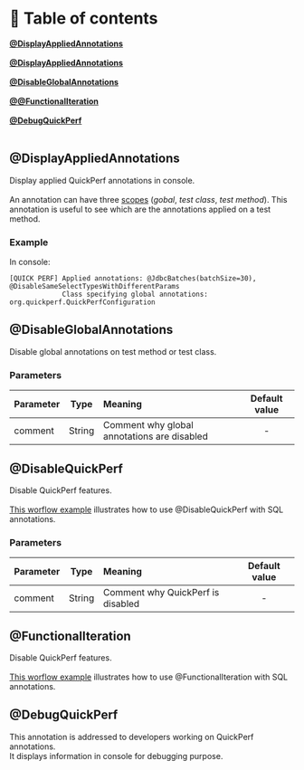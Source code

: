 # 🚩 Table of contents
[**@DisplayAppliedAnnotations**](#@DisplayAppliedAnnotations) <br><br>
[**@DisplayAppliedAnnotations**](#@DisplayAppliedAnnotations) <br><br>
[**@DisableGlobalAnnotations**](#@DisableGlobalAnnotations) <br><br>
[**@@FunctionalIteration**](#@FunctionalIteration) <br><br>
[**@DebugQuickPerf**](#@DebugQuickPerf) <br><br>

## @DisplayAppliedAnnotations
Display applied QuickPerf annotations in console.<br><br>
An annotation can have three [scopes](https://github.com/quick-perf/doc/wiki/QuickPerf#Use-QuickPerf-annotations) (*gobal*, *test class*, *test method*). This annotation is useful to see which are the annotations applied on a test method.

### Example
In console:
```
[QUICK PERF] Applied annotations: @JdbcBatches(batchSize=30), @DisableSameSelectTypesWithDifferentParams
             Class specifying global annotations: org.quickperf.QuickPerfConfiguration
```

## @DisableGlobalAnnotations
Disable global annotations on test method or test class.

### Parameters 
|Parameter|Type    | Meaning                                   | Default value  |
| --------|:------:|:----------------------------------------  |:--------------:|
| comment | String |Comment why global annotations are disabled|      -         |


## @DisableQuickPerf
Disable QuickPerf features.<br><br>
[This worflow example](SQL-annotations#Worflow-with-SQL-annotations) illustrates how to use  @DisableQuickPerf with SQL annotations.

### Parameters 
|Parameter|Type    | Meaning                         | Default value  |
| --------|:------:|:--------------------------------|:--------------:|
| comment | String |Comment why QuickPerf is disabled|      -         |

## @FunctionalIteration
Disable QuickPerf features.<br><br>
[This worflow example](SQL-annotations#Worflow-with-SQL-annotations) illustrates how to use @FunctionalIteration with SQL annotations.

## @DebugQuickPerf
This annotation is addressed to developers working on QuickPerf annotations.<br>
It displays information in console for debugging purpose.